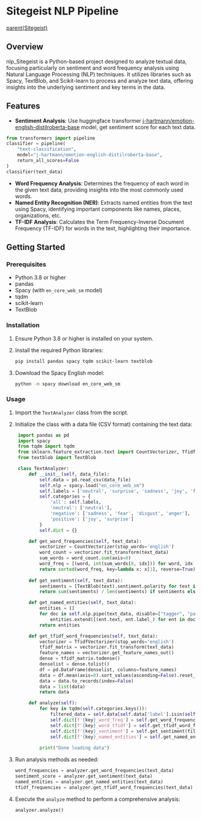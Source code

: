 # Sitegeist NLP Pipeline

[parent(Sitegeist)](https://github.com/masaishi/Sitegeist)

## Overview

nlp_Sitegeist is a Python-based project designed to analyze textual data, focusing particularly on sentiment and word frequency analysis using Natural Language Processing (NLP) techniques. It utilizes libraries such as Spacy, TextBlob, and Scikit-learn to process and analyze text data, offering insights into the underlying sentiment and key terms in the data.

## Features

- **Sentiment Analysis**: Use huggingface transformer [j-hartmann/emotion-english-distilroberta-base](https://huggingface.co/j-hartmann/emotion-english-distilroberta-base) model, get sentiment score for each text data.
```python
from transformers import pipeline
classifier = pipeline(
	"text-classification", 
	model="j-hartmann/emotion-english-distilroberta-base", 
	return_all_scores=False
)
classifier(text_data)
```
- **Word Frequency Analysis**: Determines the frequency of each word in the given text data, providing insights into the most commonly used words.
- **Named Entity Recognition (NER)**: Extracts named entities from the text using Spacy, identifying important components like names, places, organizations, etc.
- **TF-IDF Analysis**: Calculates the Term Frequency-Inverse Document Frequency (TF-IDF) for words in the text, highlighting their importance.

## Getting Started

### Prerequisites

- Python 3.8 or higher
- pandas
- Spacy (with `en_core_web_sm` model)
- tqdm
- scikit-learn
- TextBlob

### Installation

1. Ensure Python 3.8 or higher is installed on your system.
2. Install the required Python libraries:

   ```bash
   pip install pandas spacy tqdm scikit-learn textblob
   ```

3. Download the Spacy English model:

   ```bash
   python -m spacy download en_core_web_sm
   ```

### Usage

1. Import the `TextAnalyzer` class from the script.
2. Initialize the class with a data file (CSV format) containing the text data:
   ```python
	import pandas as pd
	import spacy
	from tqdm import tqdm
	from sklearn.feature_extraction.text import CountVectorizer, TfidfVectorizer
	from textblob import TextBlob

	class TextAnalyzer:
		def __init__(self, data_file):
			self.data = pd.read_csv(data_file)
			self.nlp = spacy.load("en_core_web_sm")
			self.labels = ['neutral', 'surprise', 'sadness', 'joy', 'fear', 'disgust', 'anger']
			self.categories = {
				'all': self.labels,
				'neutral': ['neutral'],
				'negative': ['sadness', 'fear', 'disgust', 'anger'],
				'positive': ['joy', 'surprise']
			}
			self.dict = {}

		def get_word_frequencies(self, text_data):
			vectorizer = CountVectorizer(stop_words='english')
			word_count = vectorizer.fit_transform(text_data)
			sum_words = word_count.sum(axis=0)
			word_freq = [(word, int(sum_words[0, idx])) for word, idx in vectorizer.vocabulary_.items()]
			return sorted(word_freq, key=lambda x: x[1], reverse=True)
		
		def get_sentiment(self, text_data):
			sentiments = [TextBlob(text).sentiment.polarity for text in text_data]
			return sum(sentiments) / len(sentiments) if sentiments else 0

		def get_named_entities(self, text_data):
			entities = []
			for doc in self.nlp.pipe(text_data, disable=["tagger", "parser"]):
				entities.extend([(ent.text, ent.label_) for ent in doc.ents])
			return entities

		def get_tfidf_word_frequencies(self, text_data):
			vectorizer = TfidfVectorizer(stop_words='english')
			tfidf_matrix = vectorizer.fit_transform(text_data)
			feature_names = vectorizer.get_feature_names_out()
			dense = tfidf_matrix.todense()
			denselist = dense.tolist()
			df = pd.DataFrame(denselist, columns=feature_names)
			data = df.mean(axis=0).sort_values(ascending=False).reset_index().rename(columns={0: 'score'})
			data = data.to_records(index=False)
			data = list(data)
			return data

		def analyze(self):
			for key in tqdm(self.categories.keys()):
				filtered_data = self.data[self.data['label'].isin(self.categories[key])]['text']
				self.dict[f'{key}_word_freq'] = self.get_word_frequencies(filtered_data)
				self.dict[f'{key}_word_tfidf'] = self.get_tfidf_word_frequencies(filtered_data)
				self.dict[f'{key}_sentiment'] = self.get_sentiment(filtered_data)
				self.dict[f'{key}_named_entities'] = self.get_named_entities(filtered_data)
				
			print("Done loading data")
   ```

3. Run analysis methods as needed:

   ```python
   word_frequencies = analyzer.get_word_frequencies(text_data)
   sentiment_score = analyzer.get_sentiment(text_data)
   named_entities = analyzer.get_named_entities(text_data)
   tfidf_frequencies = analyzer.get_tfidf_word_frequencies(text_data)
   ```

4. Execute the `analyze` method to perform a comprehensive analysis:

   ```python
   analyzer.analyze()
   ```
